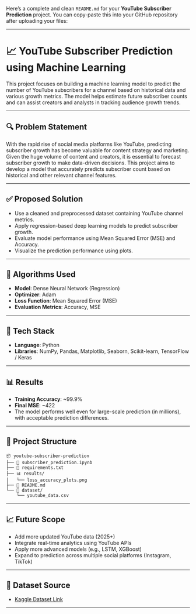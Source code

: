 Here’s a complete and clean `README.md` for your **YouTube Subscriber Prediction** project. You can copy-paste this into your GitHub repository after uploading your files:

---

# 📈 YouTube Subscriber Prediction using Machine Learning

This project focuses on building a machine learning model to predict the number of YouTube subscribers for a channel based on historical data and various growth metrics. The model helps estimate future subscriber counts and can assist creators and analysts in tracking audience growth trends.

---

## 🔍 Problem Statement

With the rapid rise of social media platforms like YouTube, predicting subscriber growth has become valuable for content strategy and marketing. Given the huge volume of content and creators, it is essential to forecast subscriber growth to make data-driven decisions. This project aims to develop a model that accurately predicts subscriber count based on historical and other relevant channel features.

---

## ✅ Proposed Solution

* Use a cleaned and preprocessed dataset containing YouTube channel metrics.
* Apply regression-based deep learning models to predict subscriber growth.
* Evaluate model performance using Mean Squared Error (MSE) and Accuracy.
* Visualize the prediction performance using plots.

---

## 🧠 Algorithms Used

* **Model**: Dense Neural Network (Regression)
* **Optimizer**: Adam
* **Loss Function**: Mean Squared Error (MSE)
* **Evaluation Metrics**: Accuracy, MSE

---

## 🔧 Tech Stack

* **Language**: Python
* **Libraries**: NumPy, Pandas, Matplotlib, Seaborn, Scikit-learn, TensorFlow / Keras

---

## 📊 Results

* **Training Accuracy**: \~99.9%
* **Final MSE**: \~422
* The model performs well even for large-scale prediction (in millions), with acceptable prediction differences.

---

## 📁 Project Structure

```
📦 youtube-subscriber-prediction
├── 📄 subscriber_prediction.ipynb
├── 📄 requirements.txt
├── 📊 results/
│   └── loss_accuracy_plots.png
├── 📄 README.md
└── 📂 dataset/
    └── youtube_data.csv
```

---

## 📈 Future Scope

* Add more updated YouTube data (2025+)
* Integrate real-time analytics using YouTube APIs
* Apply more advanced models (e.g., LSTM, XGBoost)
* Expand to prediction across multiple social platforms (Instagram, TikTok)

---

## 🔗 Dataset Source

* [Kaggle Dataset Link](https://www.kaggle.com/datasets/amansingh0000000/youtube-2025-dataset/data)
---
